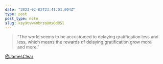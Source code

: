 ```yaml
---
date: "2023-02-02T23:41:01.004Z"
type: post 
post_type: note
slug: ksy9tvwanbnzo8mx0d05l
---
```

> “The world seems to be accustomed to delaying gratification less and less, which means the rewards of delaying gratification grow more and more.”

[@JamesClear](https://twitter.com/jamesclear?s=21&t=WvV7FLE7QgcHlAAPD6e8nA)
